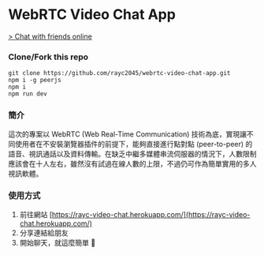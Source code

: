 # WebRTC Video Chat App

[> Chat with friends online](https://rayc-video-chat.herokuapp.com/)

### Clone/Fork this repo
    git clone https://github.com/rayc2045/webrtc-video-chat-app.git
    npm i -g peerjs
    npm i
    npm run dev

### 簡介
這次的專案以 WebRTC (Web Real-Time Communication) 技術為底，實現讓不同使用者在不安裝瀏覽器插件的前提下，能夠直接進行點對點 (peer-to-peer) 的語音、視訊通話以及資料傳輸。在缺乏中繼多媒體串流伺服器的情況下，人數限制應該會在十人左右，雖然沒有試過在線人數的上限，不過仍可作為簡單實用的多人視訊軟體。

### 使用方式
1. 前往網站 [https://rayc-video-chat.herokuapp.com/](https://rayc-video-chat.herokuapp.com/)
2. 分享連結給朋友
3. 開始聊天，就這麼簡單 🙂